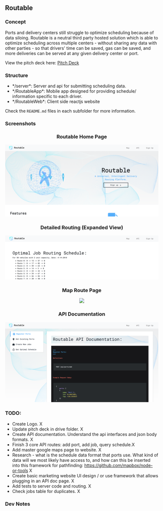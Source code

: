 Routable
---

### Concept

Ports and delivery centers still struggle to optimize scheduling because of data siloing. Routable is a neutral third party hosted solution which is able to optimize scheduling across multiple centers - without sharing any data with other parties - so that drivers' time can be saved, gas can be saved, and more deliveries can be served at any given delivery center or port.

View the pitch deck here: <a href="https://docs.google.com/presentation/d/1rC6jKaGLiJJWgyQHkIo4bEdZeTz1ex22JDnd4DLX3EQ/edit?usp=sharing">Pitch Deck</a>

### Structure

<ul>
<li>*/server*: Server and api for submitting scheduling data.</li>
<li>*/RoutableApp*: Mobile app designed for providing schedule/ information specific to each driver.</li>
<li>*/RoutableWeb*: Client side reactjs website</li>
</ul>

Check the `README.md` files in each subfolder for more information.

### Screenshots


<div width="400" style="text-align:center">
    <h3>Routable Home Page</h3>
        <img src="./screenshots/home.png" width="600" style="margin: 0 auto"/>
    <h3>Detailed Routing (Expanded View)</h3>
        <img src="./screenshots/map_routes.png" width="600" style="margin: 0 auto"/>
    <h3>Map Route Page</h3>
        <img src="./screenshots/map.png" width="600" style="margin: 0 auto"/>
    <h3>API Documentation</h3>
        <img src="./screenshots/api.png" width="600" style="margin: 0 auto"/>
</div>


### TODO:

* Create Logo. X
* Update pitch deck in drive folder. X
* Create API documentation. Understand the api interfaces and json body formats. X
* Finish 3 core API routes: add port, add job, query schedule.X
* Add master google maps page to website. X
* Research - what is the schedule data format that ports use. What kind of data will we most likely have access to, and how can this be inserted into this framework for pathfinding: https://github.com/mapbox/node-or-tools X
* Create basic marketing website UI design / or use framework that allows plugging in an API doc page. X
* Add tests to server code and routing. X
* Check jobs table for duplicates. X

### Dev Notes

